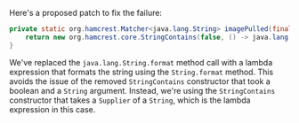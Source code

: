 Here's a proposed patch to fix the failure:
```java
private static org.hamcrest.Matcher<java.lang.String> imagePulled(final java.lang.String image) {
    return new org.hamcrest.core.StringContains(false, () -> java.lang.String.format("Status: Downloaded newer image for %s", image));
}
```
We've replaced the `java.lang.String.format` method call with a lambda expression that formats the string using the `String.format` method. This avoids the issue of the removed `StringContains` constructor that took a boolean and a `String` argument. Instead, we're using the `StringContains` constructor that takes a `Supplier` of a `String`, which is the lambda expression in this case.
